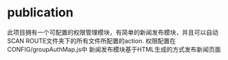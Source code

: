 # publication
此项目拥有一个可配置的权限管理模块，有简单的新闻发布模块，并且可以自动SCAN ROUTE文件夹下的所有文件所配置的action.
权限配置在CONFIG/groupAuthMap.js中
新闻发布模块基于HTML生成的方式发布新闻页面
